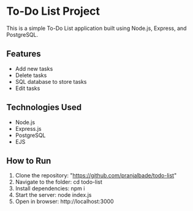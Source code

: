 # To-Do List Project

This is a simple To-Do List application built using Node.js, Express, and PostgreSQL.

## Features
- Add new tasks
- Delete tasks
- SQL database to store tasks
- Edit tasks

## Technologies Used
- Node.js
- Express.js
- PostgreSQL
- EJS

## How to Run
1. Clone the repository: "https://github.com/pranjalbade/todo-list"
2. Navigate to the folder: cd todo-list
3. Install dependencies: npm i
4. Start the server: node index.js
5. Open in browser: http://localhost:3000




